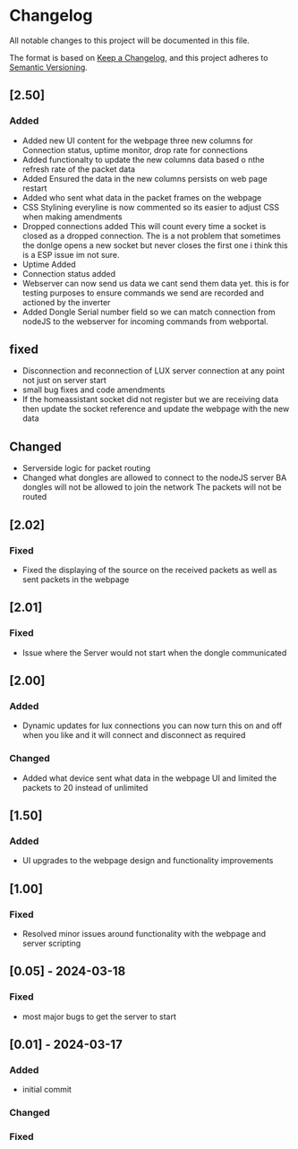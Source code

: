 # Changelog

All notable changes to this project will be documented in this file.

The format is based on [Keep a Changelog](https://keepachangelog.com/en/1.0.0/),
and this project adheres to [Semantic Versioning](https://semver.org/spec/v2.0.0.html).
## [2.50]

### Added 
- Added new UI content for the webpage three new columns for Connection status, uptime monitor, drop rate for connections
- Added functionalty to update the new columns data based o nthe refresh rate of the packet data 
- Added Ensured the data in the new columns persists on web page restart 
- Added who sent what data in the packet frames on the webpage 
- CSS Stylining everyline is now commented so its easier to adjust CSS when making amendments
- Dropped connections added This will count every time a socket is closed as a dropped connection. The is a not problem that sometimes the donlge opens a new socket but never closes the first one i think this is a ESP issue im not sure.
- Uptime Added 
- Connection status added
- Webserver can now send us data we cant send them data yet. this is for testing purposes to ensure commands we send are recorded and actioned by the inverter
- Added Dongle Serial number field so we can match connection from nodeJS to the webserver for incoming commands from webportal. 


## fixed
- Disconnection and reconnection of LUX server connection at any point not just on server start
- small bug fixes and code amendments 
- If the homeassistant socket did not register but we are receiving data then update the socket reference and update the webpage with the new data

## Changed
- Serverside logic for packet routing
- Changed what dongles are allowed to connect to the nodeJS server BA dongles will not be allowed to join the network The packets will not be routed

## [2.02]

### Fixed 
- Fixed the displaying of the source on the received packets as well as sent packets in the webpage

## [2.01]

### Fixed 
- Issue where the Server would not start when the dongle communicated

## [2.00]

### Added
- Dynamic updates for lux connections you can now turn this on and off when you like and it will connect and disconnect as required

### Changed
- Added what device sent what data in the webpage UI and limited the packets to 20 instead of unlimited

## [1.50]

### Added 
- UI upgrades to the webpage design and functionality improvements

## [1.00]

### Fixed
- Resolved minor issues around functionality with the webpage and server scripting

## [0.05] - 2024-03-18

### Fixed
- most major bugs to get the server to start

## [0.01] - 2024-03-17

### Added
- initial commit

### Changed


### Fixed
